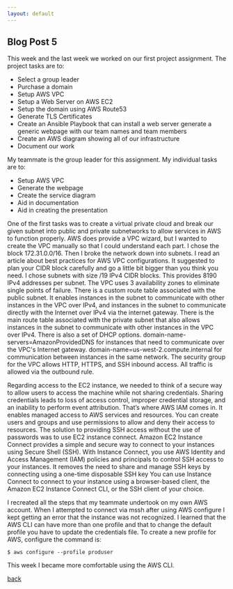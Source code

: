 ```yaml
---
layout: default
---
```


## Blog Post 5



This week and the last week we worked on our first project assignment. The project tasks are to:

  - Select a group leader
  - Purchase a domain
  - Setup AWS VPC
  - Setup a Web Server on AWS EC2
  - Setup the domain using AWS Route53 
  - Generate TLS Certificates
  - Create an Ansible Playbook that can install a web server generate a generic webpage with our team names and team members
  - Create an AWS diagram showing all of our infrastructure 
  - Document our work


My teammate is the group leader for this assignment. My individual tasks are to:

- Setup AWS VPC
- Generate the webpage
- Create the service diagram
- Aid in documentation 
- Aid in creating the presentation 

One of the first tasks was to create a virtual private cloud and break our given subnet into public and private subnetworks to allow services in AWS to function properly. AWS does provide a VPC wizard, but I wanted to create the VPC manually so that I could understand each part. I chose the block 172.31.0.0/16. Then I broke the network down into subnets. I read an article about best practices for AWS VPC configurations. It suggested to plan your CIDR block carefully and go a little bit bigger than you think you need. I chose subnets with size /19 IPv4 CIDR blocks. This provides 8190 IPv4 addresses per subnet. The VPC uses 3 availability zones to eliminate single points of failure. There is a custom route table associated with the public subnet. It enables instances in the subnet to communicate with other instances in the VPC over IPv4, and instances in the subnet to communicate directly with the Internet over IPv4 via the internet gateway. There is the main route table associated with the private subnet that also allows instances in the subnet to communicate with other instances in the VPC over IPv4. There is also a set of DHCP options. domain-name-servers=AmazonProvidedDNS for instances that need to communicate over the VPC's Internet gateway. domain-name=us-west-2.compute.internal for communication between instances in the same network. The security group for the VPC allows HTTP, HTTPS, and SSH inbound access. All traffic is allowed via the outbound rule.

Regarding access to the EC2 instance, we needed to think of a secure way to allow users to access the machine while not sharing credentials. Sharing credentials leads to loss of access control, improper credential storage, and an inability to perform event attribution. That’s where AWS IAM comes in. It enables managed access to AWS services and resources. You can create users and groups and use permissions to allow and deny their access to resources. The solution to providing SSH access without the use of passwords was to use EC2 instance connect. Amazon EC2 Instance Connect provides a simple and secure way to connect to your instances using Secure Shell (SSH). With Instance Connect, you use AWS Identity and Access Management (IAM) policies and principals to control SSH access to your instances. It removes the need to share and manage SSH keys by connecting using a one-time disposable SSH key You can use Instance Connect to connect to your instance using a browser-based client, the Amazon EC2 Instance Connect CLI, or the SSH client of your choice.

I recreated all the steps that my teammate undertook on my own AWS account. When I attempted to connect via mssh after using AWS configure I kept getting an error that the instance was not recognized. I learned that the AWS CLI can have more than one profile and that to change the default profile you have to update the credentials file. To create a new profile for AWS, configure the command is:

    $ aws configure --profile produser


This week I became more comfortable using the AWS CLI.




[back](../blog.html)
